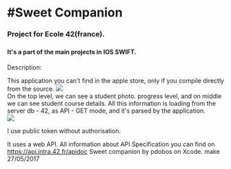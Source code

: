 <H1>#Sweet Companion

<H3>Project for Ecole 42(france). <H3>
<H4>
It's a part of the main projects in IOS SWIFT. 
</H4>
Description:

This application you can't find in the apple store, only if you compile directly from the source.
<img src="Captură de ecran din 2017.05.29 la 9.48.46 a.m..png"><br>
On the top level, we can see a student photo. progress level, and on middle we can see student course details.
All this information is loading from the server db - 42, as API - GET mode,  and it's parsed by the application.
<br>
<img src="Captură de ecran din 2017.05.29 la 9.49.25 a.m..png"><br>


I use public token without authorisation.

It uses a web API. All information about API Specification you can find on https://api.intra.42.fr/apidoc
Sweet companion by pdobos on Xcode. make 27/05/2017
